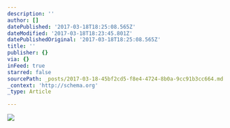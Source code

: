 ```yaml
---
description: ''
author: []
datePublished: '2017-03-18T18:25:08.565Z'
dateModified: '2017-03-18T18:23:45.801Z'
datePublishedOriginal: '2017-03-18T18:25:08.565Z'
title: ''
publisher: {}
via: {}
inFeed: true
starred: false
sourcePath: _posts/2017-03-18-45bf2cd5-f8e4-4724-8b0a-9cc91b3cc664.md
_context: 'http://schema.org'
_type: Article

---
```

![](https://the-grid-user-content.s3-us-west-2.amazonaws.com/f9d76b78-addb-4eb2-b563-b05452617027.jpg)
